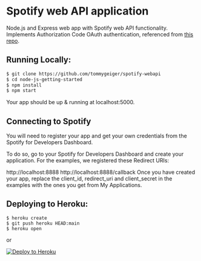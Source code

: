 # Spotify web API application

Node.js and Express web app with Spotify web API functionality. Implements Authorization Code OAuth authentication, referenced from [this repo](https://github.com/spotify/web-api-auth-examples).


## Running Locally:
```sh
$ git clone https://github.com/tommygeiger/spotify-webapi
$ cd node-js-getting-started
$ npm install
$ npm start
```
Your app should be up & running at localhost:5000.

## Connecting to Spotify

You will need to register your app and get your own credentials from the Spotify for Developers Dashboard.

To do so, go to your Spotify for Developers Dashboard and create your application. For the examples, we registered these Redirect URIs:

http://localhost:8888
http://localhost:8888/callback
Once you have created your app, replace the client_id, redirect_uri and client_secret in the examples with the ones you get from My Applications.


## Deploying to Heroku:
```
$ heroku create
$ git push heroku HEAD:main
$ heroku open
```
or

[![Deploy to Heroku](https://www.herokucdn.com/deploy/button.png)](https://heroku.com/deploy)
